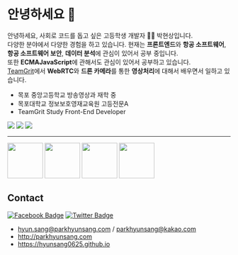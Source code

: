 # 안녕하세요 👋

안녕하세요, 사회로 코드를 돕고 싶은 고등학생 개발자 👨‍💻 박현상입니다.  
다양한 분야에서 다양한 경험을 하고 있습니다. 현재는 **프론트엔드**와 **항공 소프트웨어**, **항공 소프트웨어 보안**, **데이터 분석**에 관심이 있어서 공부 중입니다.   
또한 **ECMAJavaScript**에 관해서도 관심이 있어서 공부하고 있습니다.  
[TeamGrit](https://teamgrit.kr)에서 **WebRTC**와 **드론 카메라**를 통한 **영상처리**에 대해서 배우면서 일하고 있습니다.

- 목포 중앙고등학교 방송영상과 재학 중
- 목포대학교 정보보호영재교육원 고등전문A
- TeamGrit Study Front-End Developer

<div style="display: table-cell; text-align: center;">
  <img src="http://mokpojoongang.hs.jne.kr/user/mokpojoongang_hs/school_img/upload__3adc8840_13c28bf7ddf__8000_00002651.jpg" style="text-align: center;" />
  <img src="http://secu.mokpo.ac.kr/groups/common/images/h_logo_eng_08_2.gif" style="text-align: center;" />
  <img src="https://teamgrit.kr/resource/home/img/Logo.png" style="text-align: center;" />
</div>

--------

<div style="display: table-cell; text-align: center;">
  <img src="https://upload.wikimedia.org/wikipedia/commons/thumb/9/99/Unofficial_JavaScript_logo_2.svg/1200px-Unofficial_JavaScript_logo_2.svg.png" width="80" height="80"/>
  <img src="https://phoenix-web.pro/wp-content/uploads/2018/08/reac.jpg" width="80" height="80" />
  <img src="https://t1.daumcdn.net/cfile/tistory/996042405E82ACDD04" width="80" height="80"/>
  <img src="https://blog.kakaocdn.net/dn/cc6U0Q/btqvVD70W3a/gkFzb9XYCYobt6ZC5rNQKK/img.png" width="80" height="80"/>
</div>

## Contact
[![Facebook Badge](https://img.shields.io/badge/-Facebook-1877f2?style=flat-square&logo=facebook&logoColor=white&link=https://www.facebook.com/utilforever/)](https://www.facebook.com/hyunsang0625/)
[![Twitter Badge](https://img.shields.io/badge/-Twitter-1877f2?style=flat-square&logo=twitter&logoColor=white&link=https://twitter.com/utilforever/)](https://twitter.com/hyunsang_0625)

- hyun.sang@parkhyunsang.com / parkhyunsang@kakao.com
- http://parkhyunsang.com
- https://hyunsang0625.github.io
